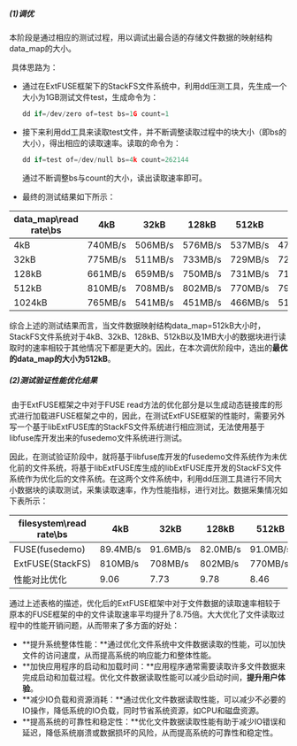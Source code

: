 ##### (1)调优

​		本阶段是通过相应的测试过程，用以调试出最合适的存储文件数据的映射结构data_map的大小。

​		具体思路为：

- 通过在ExtFUSE框架下的StackFS文件系统中，利用dd压测工具，先生成一个大小为1GB测试文件test，生成命令为：

  ```c
  dd if=/dev/zero of=test bs=1G count=1
  ```

- 接下来利用dd工具来读取test文件，并不断调整读取过程中的块大小（即bs的大小），得出相应的读取速率。读取的命令为：

  ```c
  dd if=test of=/dev/null bs=4k count=262144
  ```

  通过不断调整bs与count的大小，读出读取速率即可。

- 最终的测试结果如下所示：

| data_map\read rate\bs | 4kB     | 32kB    | 128kB   | 512kB   | 1MB     |
| --------------------- | ------- | ------- | ------- | ------- | ------- |
| 4kB                   | 740MB/s | 506MB/s | 576MB/s | 537MB/s | 474MB/s |
| 32kB                  | 775MB/s | 511MB/s | 733MB/s | 729MB/s | 725MB/s |
| 128kB                 | 661MB/s | 659MB/s | 750MB/s | 731MB/s | 718MB/s |
| 512kB                 | 810MB/s | 708MB/s | 802MB/s | 770MB/s | 796MB/s |
| 1024kB                | 765MB/s | 541MB/s | 451MB/s | 466MB/s | 516MB/s |

​		综合上述的测试结果而言，当文件数据映射结构data_map=512kB大小时，StackFS文件系统对于4kB、32kB、128kB、512kB以及1MB大小的数据块进行读取时的速率相较于其他情况下都是更大的。因此，在本次调优阶段中，选出的**最优的data_map的大小为512kB**。

##### (2)测试验证性能优化结果

​		由于ExtFUSE框架之中对于FUSE read方法的优化部分是以生成动态链接库的形式进行加载进FUSE框架之中的，因此，在测试ExtFUSE框架的性能时，需要另外写一个基于libExtFUSE库的StackFS文件系统进行相应测试，无法使用基于libfuse库开发出来的fusedemo文件系统进行测试。

​		因此，在测试验证阶段中，就将基于libfuse库开发的fusedemo文件系统作为未优化前的文件系统，将基于libExtFUSE库生成的libExtFUSE库开发的StackFS文件系统作为优化后的文件系统。在这两个文件系统中，利用dd压测工具进行不同大小数据块的读取测试，采集读取速率，作为性能指标，进行对比。数据采集情况如下表所示：

| filesystem\read rate\bs | 4kB      | 32kB     | 128kB    | 512kB    | 1MB      | average   |
| ----------------------- | -------- | -------- | -------- | -------- | -------- | --------- |
| FUSE(fusedemo)          | 89.4MB/s | 91.6MB/s | 82.0MB/s | 91.0MB/s | 90.2MB/s | 88.84MB/s |
| ExtFUSE(StackFS)        | 810MB/s  | 708MB/s  | 802MB/s  | 770MB/s  | 796MB/s  | 777.2MB/s |
| 性能对比优化            | 9.06     | 7.73     | 9.78     | 8.46     | 8.82     | 8.75      |

​		通过上述表格的描述，优化后的ExtFUSE框架中对于文件数据的读取速率相较于原本的FUSE框架的中的文件读取速率平均提升了8.75倍。大大优化了文件读取过程中的性能开销问题，从而带来了多方面的好处：

- **提升系统整体性能：**通过优化文件系统中文件数据读取的性能，可以加快文件的访问速度，从而提高系统的响应能力和整体性能。
- **加快应用程序的启动和加载时间：**应用程序通常需要读取许多文件数据来完成启动和加载过程。优化文件数据读取性能可以减少启动时间，**提升用户体验**。
- **减少IO负载和资源消耗：**通过优化文件数据读取性能，可以减少不必要的IO操作，降低系统的IO负载，同时节省系统资源，如CPU和磁盘资源。
- **提高系统的可靠性和稳定性：**优化文件数据读取性能有助于减少IO错误和延迟，降低系统崩溃或数据损坏的风险，从而提高系统的可靠性和稳定性。